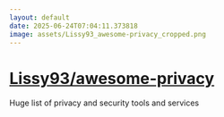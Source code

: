 ```yaml
---
layout: default
date: 2025-06-24T07:04:11.373818
image: assets/Lissy93_awesome-privacy_cropped.png
---
```


# [Lissy93/awesome-privacy](https://github.com/Lissy93/awesome-privacy)

Huge list of privacy and security tools and services
